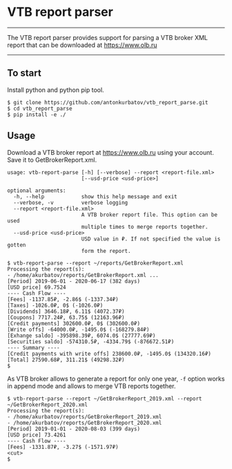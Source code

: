 # VTB report parser

----

The VTB report parser provides support for parsing a VTB broker XML report that
can be downloaded at https://www.olb.ru

----

## To start

Install python and python pip tool.

```
$ git clone https://github.com/antonkurbatov/vtb_report_parse.git
$ cd vtb_report_parse
$ pip install -e ./
```

## Usage

Download a VTB broker report at https://www.olb.ru using your account.
Save it to GetBrokerReport.xml.

```
usage: vtb-report-parse [-h] [--verbose] --report <report-file.xml>
                        [--usd-price <usd-price>]

optional arguments:
  -h, --help            show this help message and exit
  --verbose, -v         verbose logging
  --report <report-file.xml>
                        A VTB broker report file. This option can be used
                        multiple times to merge reports together.
  --usd-price <usd-price>
                        USD value in ₽. If not specified the value is gotten
                        form the report.
```

```
$ vtb-report-parse --report ~/reports/GetBrokerReport.xml
Processing the report(s):
- /home/akurbatov/reports/GetBrokerReport.xml ...
[Period] 2019-06-01 - 2020-06-17 (382 days)
[USD price] 69.7524
---- Cash Flow ----
[Fees] -1137.85₽, -2.86$ (-1337.34₽)
[Taxes] -1026.0₽, 0$ (-1026.0₽)
[Dividends] 3646.18₽, 6.11$ (4072.37₽)
[Coupons] 7717.24₽, 63.75$ (12163.96₽)
[Credit payments] 302600.0₽, 0$ (302600.0₽)
[Write offs] -64000.0₽, -1495.0$ (-168279.84₽)
[Exhange saldo] -395898.39₽, 6074.0$ (27777.69₽)
[Securities saldo] -574310.5₽, -4334.79$ (-876672.51₽)
---- Summary ----
[Credit payments with write offs] 238600.0₽, -1495.0$ (134320.16₽)
[Total] 27590.68₽, 311.21$ (49298.32₽)
$
```

As VTB broker allows to generate a report for only one year, `-f` option
works in append mode and allows to merge VTB reports together.

```
$ vtb-report-parse --report ~/GetBrokerReport_2019.xml --report ~/GetBrokerReport_2020.xml
Processing the report(s):
- /home/akurbatov/reports/GetBrokerReport_2019.xml
- /home/akurbatov/reports/GetBrokerReport_2020.xml
[Period] 2019-01-01 - 2020-08-03 (399 days)
[USD price] 73.4261
---- Cash Flow ----
[Fees] -1331.87₽, -3.27$ (-1571.97₽)
<cut>
$
```
